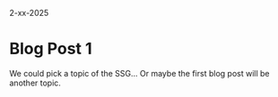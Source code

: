 2-xx-2025
# Blog Post 1
We could pick a topic of the SSG... Or maybe the first blog post will be another topic.